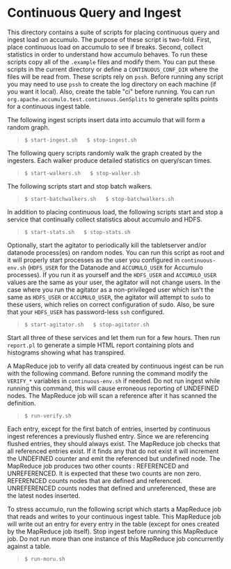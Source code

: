 <!--
Licensed to the Apache Software Foundation (ASF) under one or more
contributor license agreements.  See the NOTICE file distributed with
this work for additional information regarding copyright ownership.
The ASF licenses this file to You under the Apache License, Version 2.0
(the "License"); you may not use this file except in compliance with
the License.  You may obtain a copy of the License at 
 
    http://www.apache.org/licenses/LICENSE-2.0
 
Unless required by applicable law or agreed to in writing, software
distributed under the License is distributed on an "AS IS" BASIS,
WITHOUT WARRANTIES OR CONDITIONS OF ANY KIND, either express or implied.
See the License for the specific language governing permissions and
limitations under the License.
-->

Continuous Query and Ingest
===========================

This directory contains a suite of scripts for placing continuous query and
ingest load on accumulo.  The purpose of these script is two-fold. First,
place continuous load on accumulo to see if breaks.  Second, collect
statistics in order to understand how accumulo behaves.  To run these scripts
copy all of the `.example` files and modify them.  You can put these scripts in
the current directory or define a `CONTINUOUS_CONF_DIR` where the files will be
read from. These scripts rely on `pssh`. Before running any script you may need
to use `pssh` to create the log directory on each machine (if you want it local).
Also, create the table "ci" before running. You can run
`org.apache.accumulo.test.continuous.GenSplits` to generate splits points for a
continuous ingest table.

The following ingest scripts insert data into accumulo that will form a random
graph.

> `$ start-ingest.sh  
$ stop-ingest.sh`

The following query scripts randomly walk the graph created by the ingesters.
Each walker produce detailed statistics on query/scan times.

> `$ start-walkers.sh  
$ stop-walker.sh`

The following scripts start and stop batch walkers.

> `$ start-batchwalkers.sh  
$ stop-batchwalkers.sh`

In addition to placing continuous load, the following scripts start and stop a
service that continually collect statistics about accumulo and HDFS.

> `$ start-stats.sh  
$ stop-stats.sh`

Optionally, start the agitator to periodically kill the tabletserver and/or datanode
process(es) on random nodes. You can run this script as root and it will properly start
processes as the user you configured in `continuous-env.sh` (`HDFS_USER` for the Datanode and
`ACCUMULO_USER` for Accumulo processes). If you run it as yourself and the `HDFS_USER` and
`ACCUMULO_USER` values are the same as your user, the agitator will not change users. In
the case where you run the agitator as a non-privileged user which isn't the same as `HDFS_USER`
or `ACCUMULO_USER`, the agitator will attempt to `sudo` to these users, which relies on correct
configuration of sudo. Also, be sure that your `HDFS_USER` has password-less `ssh` configured.

> `$ start-agitator.sh  
$ stop-agitator.sh`

Start all three of these services and let them run for a few hours. Then run
`report.pl` to generate a simple HTML report containing plots and histograms
showing what has transpired.

A MapReduce job to verify all data created by continuous ingest can be run
with the following command.  Before running the command modify the `VERIFY_*`
variables in `continuous-env.sh` if needed.  Do not run ingest while running this
command, this will cause erroneous reporting of UNDEFINED nodes. The MapReduce
job will scan a reference after it has scanned the definition.

> `$ run-verify.sh`

Each entry, except for the first batch of entries, inserted by continuous
ingest references a previously flushed entry.  Since we are referencing flushed
entries, they should always exist.  The MapReduce job checks that all
referenced entries exist.  If it finds any that do not exist it will increment
the UNDEFINED counter and emit the referenced but undefined node.  The MapReduce
job produces two other counts : REFERENCED and UNREFERENCED.  It is
expected that these two counts are non zero.  REFERENCED counts nodes that are
defined and referenced.  UNREFERENCED counts nodes that defined and
unreferenced, these are the latest nodes inserted.

To stress accumulo, run the following script which starts a MapReduce job
that reads and writes to your continuous ingest table.  This MapReduce job
will write out an entry for every entry in the table (except for ones created
by the MapReduce job itself). Stop ingest before running this MapReduce job.
Do not run more than one instance of this MapReduce job concurrently against a
table.

> `$ run-moru.sh`

